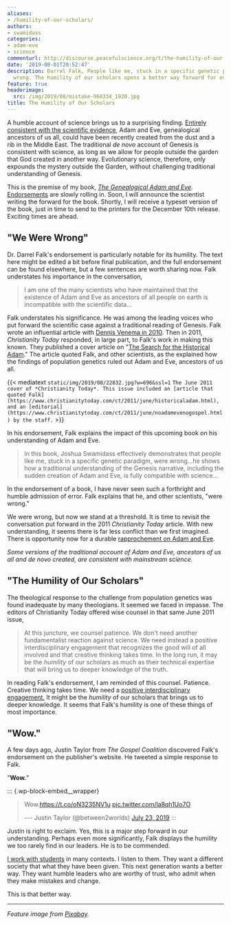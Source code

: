 ```yaml
---
aliases:
- /humility-of-our-scholars/
authors:
- swamidass
categories:
- adam-eve
- science
commenturl: http://discourse.peacefulscience.org/t/the-humility-of-our-scholars/7078
date: '2019-08-01T20:52:47'
description: Darrel Falk, People like me, stuck in a specific genetic paradigm, were
  wrong. The humility of our scholars opens a better way forward for everyone.
feature: true
headerimage:
  src: /img/2019/08/mistake-968334_1920.jpg
title: The Humility of Our Scholars
---
```


A humble account of science brings us to a surprising finding. [Entirely consistent with the scientific evidence](http://peacefulscience.org/genealogical-rapprochement/), Adam and Eve, genealogical ancestors of us all, could have been recently created from the dust and a rib in the Middle East. The traditional *de novo* account of Genesis is consistent with science, as long as we allow for people outside the garden that God created in another way. Evolutionary science, therefore, only expounds the mystery outside the Garden, without challenging traditional understanding of Genesis.

This is the premise of my book, *[The Genealogical Adam and Eve](http://peacefulscience.org/genealogical-adam-eve)*. [Endorsements](https://peacefulscience.org/genealogical-adam-eve/endorsements/) are slowly rolling in. Soon, I will announce the scientist writing the forward for the book. Shortly, I will receive a typeset version of the book, just in time to send to the printers for the December 10th release. Exciting times are ahead.

## "We Were Wrong"

Dr. Darrel Falk's endorsement is particularly notable for its humility. The text here might be edited a bit before final publication, and the full endorsement can be found elsewhere, but a few sentences are worth sharing now. Falk understates his importance in the conversation,

> I am one of the many scientists who have maintained that the existence of Adam and Eve as ancestors of all people on earth is incompatible with the scientific data...

Falk understates his significance. He was among the leading voices who put forward the scientific case against a traditional reading of Genesis. Falk wrote an influential article with [Dennis Venema in 2010](https://biologos.org/articles/does-genetics-point-to-a-single-primal-couple). Then in 2011, *Christianity Today* responded, in large part, to Falk's work in making this known. They published a cover article on "[The Search for the Historical Adam](https://www.christianitytoday.com/ct/2011/june/historicaladam.html)." The article quoted Falk, and other scientists, as the explained how the findings of population genetics ruled out Adam and Eve, ancestors of us all.

{{< mediatext `static/img/2019/08/22832.jpg?w=696&ssl=1` `The June 2011 cover of *Christianity Today*. This issue included an [article that quoted Falk](https://www.christianitytoday.com/ct/2011/june/historicaladam.html), and an [editorial](https://www.christianitytoday.com/ct/2011/june/noadamevenogospel.html) by the staff.` >}}

In his endorsement, Falk explains the impact of this upcoming book on his understanding of Adam and Eve.

> In this book, Joshua Swamidass effectively demonstrates that people like me, stuck in a specific genetic paradigm, were wrong...he shows how a traditional understanding of the Genesis narrative, including the sudden creation of Adam and Eve, is fully compatible with science...

In the endorsement of a book, I have never seen such a forthright and humble admission of error. Falk explains that he, and other scientists, "were wrong."

We were wrong, but now we stand at a threshold. It is time to revisit the conversation put forward in the 2011 *Christianity Today* article. With new understanding, it seems there is far less conflict than we first imagined. There is opportunity now for a durable [rapprochement on Adam and Eve](http://peacefulscience.org/genealogical-rapprochement/).

*Some versions of the traditional account of Adam and Eve, ancestors of us all and de novo created, are consistent with mainstream science.*

## "The Humility of Our Scholars"

The theological response to the challenge from population genetics was found inadequate by many theologians. It seemed we faced in impasse. The editors of Christianity Today offered wise counsel in that same June 2011 issue,

> At this juncture, we counsel patience. We don't need another fundamentalist reaction against science. We need instead a positive interdisciplinary engagement that recognizes the good will of all involved and that creative thinking takes time. In the long run, it may be the *humility* of our scholars as much as their technical expertise that will bring us to deeper knowledge of the truth.

In reading Falk's endorsement, I am reminded of this counsel. Patience. Creative thinking takes time. We need a [positive interdisciplinary engagement.](https://peacefulscience.org/publisher-report/) It might be the *humility* of our scholars that brings us to deeper knowledge. It seems that Falk's humility is one of these things of most importance.

## "Wow."

A few days ago, Justin Taylor from *The Gospel Coalition* discovered Falk's endorsement on the publisher's website. He tweeted a simple response to Falk.

"**Wow.**"

::: {.wp-block-embed__wrapper}
> Wow.<https://t.co/oN3235NV1u> [pic.twitter.com/la8qh1Uo7O](https://t.co/la8qh1Uo7O)
>
> --- Justin Taylor (\@between2worlds) [July 23, 2019](https://twitter.com/between2worlds/status/1153689884223332357?ref_src=twsrc%5Etfw)
:::

Justin is right to exclaim. Yes, this is a major step forward in our understanding. Perhaps even more significantly, Falk displays the humility we too rarely find in our leaders. He is to be commended.

[I work with students](https://discourse.peacefulscience.org/t/jeremy-smith-i-disagree-with-dr-swamidass/1999/15?u=swamidass) in many contexts. I listen to them. They want a different society that what they have been given. This next generation wants a better way. They want humble leaders who are worthy of trust, who admit when they make mistakes and change.

This is that better way.

------------------------------------------------------------------------

*Feature image from* [*Pixabay*](https://pixabay.com/photos/mistake-error-correction-wrong-968334/)*.*